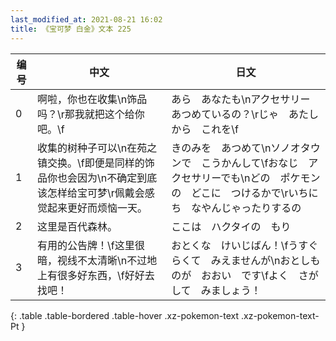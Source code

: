 ```yaml
---
last_modified_at: 2021-08-21 16:02
title: 《宝可梦 白金》文本 225
---
```

| 编号 | 中文 | 日文 |
| ---- | ---- | ---- |
| 0 | 啊啦，你也在收集\n饰品吗？\r那我就把这个给你吧。\f | あら　あなたも\nアクセサリー　あつめているの？\rじゃ　あたしから　これを\f |
| 1 | 收集的树种子可以\n在苑之镇交换。\f即便是同样的饰品你也会因为\n不确定到底该怎样给宝可梦\r佩戴会感觉起来更好而烦恼一天。 | きのみを　あつめて\nソノオタウンで　こうかんして\fおなじ　アクセサリーでも\nどの　ポケモンの　どこに　つけるかで\rいちにち　なやんじゃったりするの |
| 2 | 这里是百代森林。 | ここは　ハクタイの　もり |
| 3 | 有用的公告牌！\f这里很暗，视线不太清晰\n不过地上有很多好东西，\f好好去找吧！ | おとくな　けいじばん！\fうすぐらくて　みえませんが\nおとしものが　おおい　です\fよく　さがして　みましょう！ |
{: .table .table-bordered .table-hover .xz-pokemon-text .xz-pokemon-text-Pt }